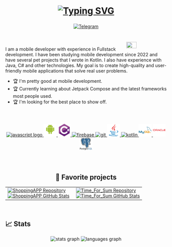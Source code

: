 ###

<h1 align= "center">
    <a href="https://git.io/typing-svg"><img src="https://readme-typing-svg.demolab.com?font=Roboto+Serif&size=30&duration=3000&pause=1000&color=87CEEB&center=true&vCenter=true&width=500&lines=Hi+there%2C+I'm+Michael+Sigalov;Android+Developer;I+like+to+learn+something+new!!" alt="Typing SVG" /></a>
</h1>

###

<div align="center" >
    
[![Telegram](https://img.shields.io/badge/Telegram-2CA5E0?style=flat-squeare&logo=telegram&logoColor=white)](https://t.me/Flaschix)
    
</div>

###

</br>

<img src="https://media2.giphy.com/media/v1.Y2lkPTc5MGI3NjExd3h6Nm53MHRjdTMzcmVtNmo1emZqd29sZ29vZWlkdHZpZHRsenRyMCZlcD12MV9pbnRlcm5hbF9naWZfYnlfaWQmY3Q9Zw/QXwtfadqo7wbfmT46H/giphy.webp" width="25%" height="25%" align="right">

<p>
    I am a mobile developer with experience in Fullstack development. I have been studying mobile development since 2022 and have several pet projects that I wrote in Kotlin. I also have experience with Java, C# and other technologies. My goal is to create high-quality and user-friendly mobile applications that solve real user problems.
    
- 🏆 I'm pretty good at mobile development.
- 🏆 Currently learning about Jetpack Compose and the latest frameworks most people used.
- 🏆 I'm looking for the best place to show off.
</p>

</br>

###

<div align="center">
    <a href="https://developer.mozilla.org/en-US/docs/Web/JavaScript" target="_blank" rel="noreferrer">
        <img src="https://cdn.jsdelivr.net/gh/devicons/devicon/icons/javascript/javascript-original.svg" height="40" width="52" alt="javascript logo"  />
    </a>
  <a href="https://developer.android.com" target="_blank" rel="noreferrer"> 
        <img src="https://raw.githubusercontent.com/devicons/devicon/master/icons/android/android-original-wordmark.svg" alt="android" width="40" height="40"/> 
  </a> 
  <a href="https://www.w3schools.com/cs/" target="_blank" rel="noreferrer"> 
    <img src="https://raw.githubusercontent.com/devicons/devicon/master/icons/csharp/csharp-original.svg" alt="csharp" width="40" height="40"/> 
  </a> 
  <a href="https://firebase.google.com/" target="_blank" rel="noreferrer"> 
    <img src="https://www.vectorlogo.zone/logos/firebase/firebase-icon.svg" alt="firebase" width="40" height="40"/> 
  </a> 
  <a href="https://git-scm.com/" target="_blank" rel="noreferrer"> 
    <img src="https://www.vectorlogo.zone/logos/git-scm/git-scm-icon.svg" alt="git" width="40" height="40"/> 
  </a> 
  <a href="https://www.java.com" target="_blank" rel="noreferrer"> 
    <img src="https://raw.githubusercontent.com/devicons/devicon/master/icons/java/java-original.svg" alt="java" width="40" height="40"/> 
  </a> 
  <a href="https://kotlinlang.org" target="_blank" rel="noreferrer"> 
    <img src="https://www.vectorlogo.zone/logos/kotlinlang/kotlinlang-icon.svg" alt="kotlin" width="40" height="40"/> 
  </a> 
  <a href="https://www.mysql.com/" target="_blank" rel="noreferrer"> 
    <img src="https://raw.githubusercontent.com/devicons/devicon/master/icons/mysql/mysql-original-wordmark.svg" alt="mysql" width="40" height="40"/> 
  </a> 
  <a href="https://www.oracle.com/" target="_blank" rel="noreferrer"> 
    <img src="https://raw.githubusercontent.com/devicons/devicon/master/icons/oracle/oracle-original.svg" alt="oracle" width="40" height="40"/> 
  </a> 
  <a href="https://www.postgresql.org" target="_blank" rel="noreferrer"> 
    <img src="https://raw.githubusercontent.com/devicons/devicon/master/icons/postgresql/postgresql-original-wordmark.svg" alt="postgresql" width="40" height="40"/> 
  </a>
</div>

###

</br>

<h2 align="center">💖 Favorite projects</h2>

<table align="center">
  <tr>
    <td width="50%">
      <a href="https://github.com/flaschix/ShoppingAPP">
        <img width="100%" src="https://www.inventiva.co.in/wp-content/uploads/2022/09/shopping-apps.jpeg" alt="ShoppingAPP Repository" />
      </a>
      <br>
      <a href="https://github.com/Flaschix/ShoppingAPP">
        <img width="100%" src="https://github-readme-stats-rho-one-97.vercel.app/api/pin/?username=flaschix&repo=ShoppingAPP&theme=tokyonight&show_owner=true&hide_border=true" alt="ShoppingAPP GitHub Stats" />
      </a>
    </td>
    <td width="50%">
      <a href="https://github.com/Flaschix/Time_For_Sum">
        <img width="100%" src="https://play-lh.googleusercontent.com/QkSd303K6kV0ktt7BUDMu_Uc5e9n3CVysS8aAVQ525RmlwolAt07RsJeMD9_V8oT3EU=w526-h296-rw" alt="Time_For_Sum Repository" />
      </a>
      <br>
      <a href="https://github.com/flaschix/Time_For_Sum">
        <img width="100%" src="https://github-readme-stats-rho-one-97.vercel.app/api/pin/?username=flaschix&repo=Time_For_Sum&theme=tokyonight&show_owner=true&hide_border=true" alt="Time_For_Sum GitHub Stats" />
      </a>
    </td>
  </tr>
</table>

</br>

###

<h2 align="left">📈 Stats</h2>
<div align="center">
  <img src="https://github-readme-stats.vercel.app/api?username=flaschix&show_icons=true&theme=tokyonight&rank_icon=percentile&order=1" height="150" alt="stats graph"  />
  <img src="https://github-readme-stats.vercel.app/api/top-langs?username=flaschix&locale=en&hide_title=true&layout=compact&card_width=320&langs_count=6&theme=tokyonight&order=2" height="150" alt="languages graph"  />
